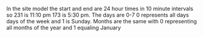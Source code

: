 In the site model the start and end are 24 hour
times in 10 minute intervals so 231 is 11:10 pm
173 is 5:30 pm. The days are 0-7 0 represents all days
days of the week and 1 is Sunday. Months are the same with
0 representing all months of the year and 1 equaling January  